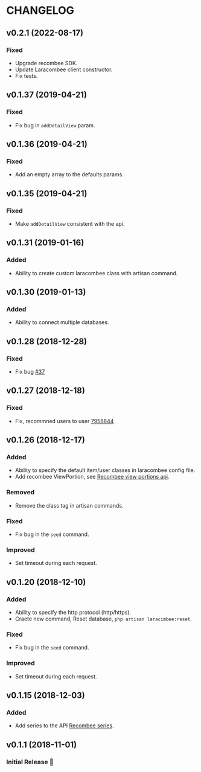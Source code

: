 # CHANGELOG

## v0.2.1 (2022-08-17)

### Fixed

- Upgrade recombee SDK.
- Update Laracombee client constructor.
- Fix tests.

## v0.1.37 (2019-04-21)

### Fixed

- Fix bug in `addDetailView` param.

## v0.1.36 (2019-04-21)

### Fixed

- Add an empty array to the defaults params.

## v0.1.35 (2019-04-21)

### Fixed

- Make `addDetailView` consistent with the api.

## v0.1.31 (2019-01-16)

### Added

- Ability to create custom laracombee class with artisan command.

## v0.1.30 (2019-01-13)

### Added

- Ability to connect multiple databases.

## v0.1.28 (2018-12-28)

### Fixed

- Fix bug [#37](https://github.com/amranidev/laracombee/issues/37)

## v0.1.27 (2018-12-18)

### Fixed

- Fix, recommned users to user [7958844](https://github.com/amranidev/laracombee/commit/795884494ff0a83d4191ef2cd50ceb596eee4676)

## v0.1.26 (2018-12-17)

### Added

- Ability to specify the default item/user classes in laracombee config file.
- Add recombee ViewPortion, see [Recombee view portions api](https://docs.recombee.com/api.html#view-portions).

### Removed

- Remove the class tag in artisan commands.

### Fixed

- Fix bug in the `seed` command.

### Improved

- Set timeout during each request.

## v0.1.20 (2018-12-10)

### Added

- Ability to specify the http protocol (http/https).
- Craete new command, Reset database, `php artisan laracimbee:reset`.

### Fixed

- Fix bug in the `seed` command.

### Improved

- Set timeout during each request.

## v0.1.15 (2018-12-03)

### Added

- Add series to the API [Recombee series](https://docs.recombee.com/api.html#series).

## v0.1.1 (2018-11-01)

### Initial Release :tada:
